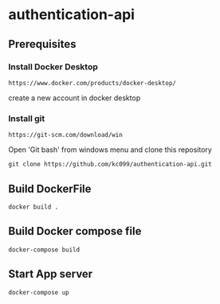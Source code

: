 # authentication-api
## Prerequisites

### Install Docker Desktop
```
https://www.docker.com/products/docker-desktop/
```
create a new account in docker desktop<br />

### Install git 
```
https://git-scm.com/download/win
```
Open 'Git bash' from windows menu and clone this repository<br />
```
git clone https://github.com/kc099/authentication-api.git
```

## Build DockerFile
```
docker build .
```
## Build Docker compose file
```
docker-compose build 
```
## Start App server
```
docker-compose up 
```
